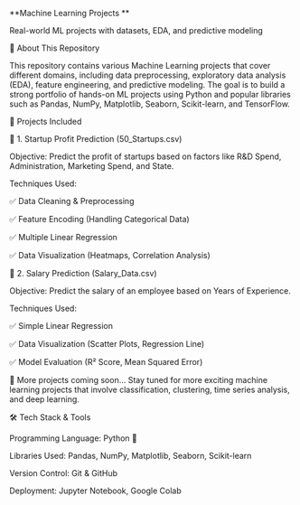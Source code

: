 **Machine Learning Projects **

Real-world ML projects with datasets, EDA, and predictive modeling

📌 About This Repository

This repository contains various Machine Learning projects that cover different domains, including data preprocessing, exploratory data analysis (EDA), feature engineering, and predictive modeling. The goal is to build a strong portfolio of hands-on ML projects using Python and popular libraries such as Pandas, NumPy, Matplotlib, Seaborn, Scikit-learn, and TensorFlow.

📂 Projects Included

🔹 1. Startup Profit Prediction (50_Startups.csv)

Objective: Predict the profit of startups based on factors like R&D Spend, Administration, Marketing Spend, and State.

Techniques Used:

✅ Data Cleaning & Preprocessing

✅ Feature Encoding (Handling Categorical Data)

✅ Multiple Linear Regression

✅ Data Visualization (Heatmaps, Correlation Analysis)

🔹 2. Salary Prediction (Salary_Data.csv)

Objective: Predict the salary of an employee based on Years of Experience.

Techniques Used:

✅ Simple Linear Regression

✅ Data Visualization (Scatter Plots, Regression Line)

✅ Model Evaluation (R² Score, Mean Squared Error)

🔹 More projects coming soon...
Stay tuned for more exciting machine learning projects that involve classification, clustering, time series analysis, and deep learning.

🛠 Tech Stack & Tools

Programming Language: Python 🐍

Libraries Used: Pandas, NumPy, Matplotlib, Seaborn, Scikit-learn

Version Control: Git & GitHub

Deployment: Jupyter Notebook, Google Colab

